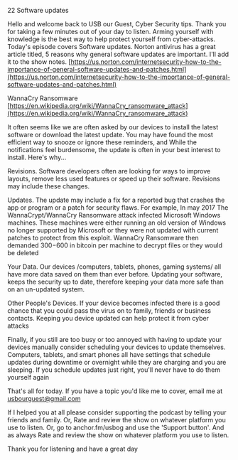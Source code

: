 22 Software updates 

Hello and welcome back to USB our Guest, Cyber Security tips. Thank you for taking a few minutes out of your day to listen. Arming yourself with knowledge is the best way to help protect yourself from cyber-attacks. Today's episode covers Software updates. Norton antivirus has a great article titled, 5 reasons why general software updates are important. I'll add it to the show notes. [https://us.norton.com/internetsecurity-how-to-the-importance-of-general-software-updates-and-patches.html](https://us.norton.com/internetsecurity-how-to-the-importance-of-general-software-updates-and-patches.html) 

WannaCry Ransomware [https://en.wikipedia.org/wiki/WannaCry_ransomware_attack](https://en.wikipedia.org/wiki/WannaCry_ransomware_attack) 

 It often seems like we are often asked by our devices to install the latest software or download the latest update. You may have found the most efficient way to snooze or ignore these reminders, and While the notifications feel burdensome, the update is often in your best interest to install. Here's why...

 Revisions. Software developers often are looking for ways to improve layouts, remove less used features or speed up their software. Revisions may include these changes. 

 Updates. The update may include a fix for a reported bug that crashes the app or program or a patch for security flaws. For example, In may 2017 The WannaCrypt/WannaCry Ransomware attack infected Microsoft Windows machines. These machines were either running an old version of Windows no longer supported by Microsoft or they were not updated with current patches to protect from this exploit. WannaCry Ransomware then demanded $300-$600 in bitcoin per machine to decrypt files or they would be deleted

 Your Data. Our devices /computers, tablets, phones, gaming systems/ all have more data saved on them than ever before. Updating your software, keeps the security up to date, therefore keeping your data more safe than on an un-updated system. 

 Other People's Devices. If your device becomes infected there is a good chance that you could pass the virus on to family, friends or business contacts. Keeping you device updated can help protect it from cyber attacks

 Finally, if you still are too busy or too annoyed with having to update your devices manually consider scheduling your devices to update themselves. Computers, tablets, and smart phones all have settings that schedule updates during downtime or overnight while they are charging and you are sleeping. If you schedule updates just right, you'll never have to do them yourself again

 That's all for today. If you have a topic you'd like me to cover, email me at [usbourguest@gmail.com](mailto:usbourguest@gmail.com) 

 If I helped you at all please consider supporting the podcast by telling your friends and family. Or, Rate and review the show on whatever platform you use to listen. Or, go to anchor.fm/usbog and use the 'Support button'. And as always Rate and review the show on whatever platform you use to listen.

 Thank you for listening and have a great day